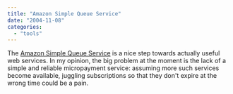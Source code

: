 ```yaml
---
title: "Amazon Simple Queue Service"
date: "2004-11-08"
categories: 
  - "tools"
---
```


The [Amazon Simple Queue Service](http://www.amazon.com/gp/browse.html/ref=sc_fe_c_1_3435361_7/104-4126696-6557513?%5Fencoding=UTF8&node=13584001&no=3435361&me=A36L942TSJ2AJA) is a nice step towards actually useful web services. In my opinion, the big problem at the moment is the lack of a simple and reliable micropayment service: assuming more such services become available, juggling subscriptions so that they don't expire at the wrong time could be a pain.
